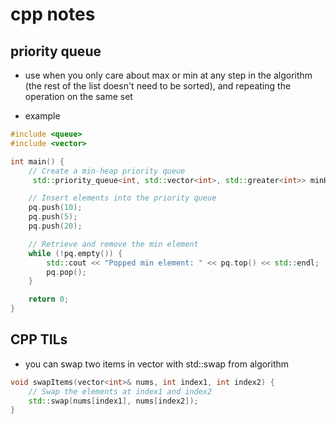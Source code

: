 # cpp notes

## priority queue

- use when you only care about max or min at any step in the algorithm (the rest of the list doesn't need to be sorted), and repeating the operation on the same set

- example
```cpp
#include <queue>
#include <vector>

int main() {
    // Create a min-heap priority queue
     std::priority_queue<int, std::vector<int>, std::greater<int>> minHeap;

    // Insert elements into the priority queue
    pq.push(10);
    pq.push(5);
    pq.push(20);

    // Retrieve and remove the min element
    while (!pq.empty()) {
        std::cout << "Popped min element: " << pq.top() << std::endl;
        pq.pop();
    }

    return 0;
}
```

## CPP TILs
- you can swap two items in vector with std::swap from algorithm
```cpp
void swapItems(vector<int>& nums, int index1, int index2) {
    // Swap the elements at index1 and index2
    std::swap(nums[index1], nums[index2]);
}
```